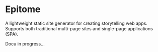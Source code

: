 # Epitome

A lightweight static site generator for creating storytelling web apps. Supports both traditional multi-page sites and single-page applications (SPA).

Docu in progress...